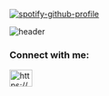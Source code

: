 <!--
### Hi there 👋

**mayukh-chr/mayukh-chr** is a ✨ _special_ ✨ repository because its `README.md` (this file) appears on your GitHub profile.

Here are some ideas to get you started:

- 🔭 I’m currently working on ...
- 🌱 I’m currently learning ...
- 👯 I’m looking to collaborate on ...
- 🤔 I’m looking for help with ...
- 💬 Ask me about ...
- 📫 How to reach me: ...
- 😄 Pronouns: ...
- ⚡ Fun fact: ...
-->

[![spotify-github-profile](https://spotify-github-profile.kittinanx.com/api/view?uid=zuumtdcue8fsfcq8owwju8i8x&cover_image=false&theme=compact&show_offline=false&background_color=000000&interchange=true)](https://spotify-github-profile.kittinanx.com/api/view?uid=zuumtdcue8fsfcq8owwju8i8x&redirect=true)

<p align="left">
  <img src="https://media.tenor.com/Cnzwo7bnt8AAAAAC/monkey-zen.gif" alt="header" />
</p>

<h3 align="left">Connect with me:</h3>
<p align="left">
<a href="https://www.linkedin.com/in/mayukh-chr/" target="blank">
  <img align="center" src="https://raw.githubusercontent.com/rahuldkjain/github-profile-readme-generator/master/src/images/icons/Social/linked-in-alt.svg" alt="https://www.linkedin.com/in/mayukh-chr/" height="30" width="40" />
</a>
</p>
